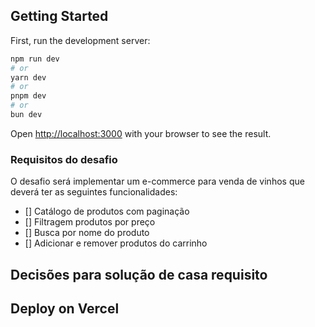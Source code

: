 ## Getting Started

First, run the development server:

```bash
npm run dev
# or
yarn dev
# or
pnpm dev
# or
bun dev
```

Open [http://localhost:3000](http://localhost:3000) with your browser to see the result.

### Requisitos do desafio
O desafio será implementar um e-commerce para venda de vinhos que deverá ter as seguintes funcionalidades:

- [] Catálogo de produtos com paginação
- [] Filtragem produtos por preço
- [] Busca por nome do produto
- [] Adicionar e remover produtos do carrinho


## Decisões para solução de casa requisito


## Deploy on Vercel
